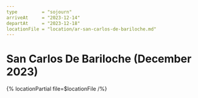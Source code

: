 ```yaml
---
type         = "sojourn"
arriveAt     = "2023-12-14"
departAt     = "2023-12-18"
locationFile = "location/ar-san-carlos-de-bariloche.md"
---
```


# San Carlos De Bariloche (December 2023)

{% locationPartial file=$locationFile /%} 
